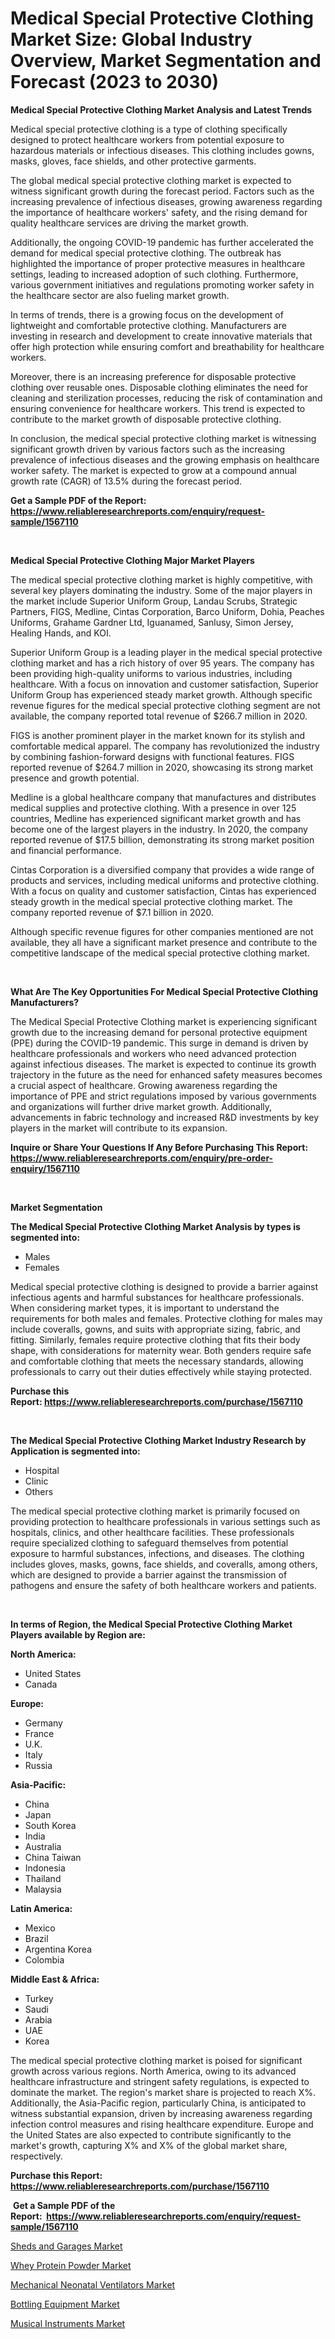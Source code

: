 <p><h1>Medical Special Protective Clothing Market Size: Global Industry Overview, Market Segmentation and Forecast (2023 to 2030)</h1></p><p><strong>Medical Special Protective Clothing Market Analysis and Latest Trends</strong></p>
<p><p>Medical special protective clothing is a type of clothing specifically designed to protect healthcare workers from potential exposure to hazardous materials or infectious diseases. This clothing includes gowns, masks, gloves, face shields, and other protective garments.</p><p>The global medical special protective clothing market is expected to witness significant growth during the forecast period. Factors such as the increasing prevalence of infectious diseases, growing awareness regarding the importance of healthcare workers' safety, and the rising demand for quality healthcare services are driving the market growth.</p><p>Additionally, the ongoing COVID-19 pandemic has further accelerated the demand for medical special protective clothing. The outbreak has highlighted the importance of proper protective measures in healthcare settings, leading to increased adoption of such clothing. Furthermore, various government initiatives and regulations promoting worker safety in the healthcare sector are also fueling market growth.</p><p>In terms of trends, there is a growing focus on the development of lightweight and comfortable protective clothing. Manufacturers are investing in research and development to create innovative materials that offer high protection while ensuring comfort and breathability for healthcare workers.</p><p>Moreover, there is an increasing preference for disposable protective clothing over reusable ones. Disposable clothing eliminates the need for cleaning and sterilization processes, reducing the risk of contamination and ensuring convenience for healthcare workers. This trend is expected to contribute to the market growth of disposable protective clothing.</p><p>In conclusion, the medical special protective clothing market is witnessing significant growth driven by various factors such as the increasing prevalence of infectious diseases and the growing emphasis on healthcare worker safety. The market is expected to grow at a compound annual growth rate (CAGR) of 13.5% during the forecast period.</p></p>
<p><strong>Get a Sample PDF of the Report:&nbsp; <a href="https://www.reliableresearchreports.com/enquiry/request-sample/1567110">https://www.reliableresearchreports.com/enquiry/request-sample/1567110</a></strong></p>
<p>&nbsp;</p>
<p><strong>Medical Special Protective Clothing Major Market Players</strong></p>
<p><p>The medical special protective clothing market is highly competitive, with several key players dominating the industry. Some of the major players in the market include Superior Uniform Group, Landau Scrubs, Strategic Partners, FIGS, Medline, Cintas Corporation, Barco Uniform, Dohia, Peaches Uniforms, Grahame Gardner Ltd, Iguanamed, Sanlusy, Simon Jersey, Healing Hands, and KOI. </p><p>Superior Uniform Group is a leading player in the medical special protective clothing market and has a rich history of over 95 years. The company has been providing high-quality uniforms to various industries, including healthcare. With a focus on innovation and customer satisfaction, Superior Uniform Group has experienced steady market growth. Although specific revenue figures for the medical special protective clothing segment are not available, the company reported total revenue of $266.7 million in 2020. </p><p>FIGS is another prominent player in the market known for its stylish and comfortable medical apparel. The company has revolutionized the industry by combining fashion-forward designs with functional features. FIGS reported revenue of $264.7 million in 2020, showcasing its strong market presence and growth potential.</p><p>Medline is a global healthcare company that manufactures and distributes medical supplies and protective clothing. With a presence in over 125 countries, Medline has experienced significant market growth and has become one of the largest players in the industry. In 2020, the company reported revenue of $17.5 billion, demonstrating its strong market position and financial performance.</p><p>Cintas Corporation is a diversified company that provides a wide range of products and services, including medical uniforms and protective clothing. With a focus on quality and customer satisfaction, Cintas has experienced steady growth in the medical special protective clothing market. The company reported revenue of $7.1 billion in 2020.</p><p>Although specific revenue figures for other companies mentioned are not available, they all have a significant market presence and contribute to the competitive landscape of the medical special protective clothing market.</p></p>
<p>&nbsp;</p>
<p><strong>What Are The Key Opportunities For Medical Special Protective Clothing Manufacturers?</strong></p>
<p><p>The Medical Special Protective Clothing market is experiencing significant growth due to the increasing demand for personal protective equipment (PPE) during the COVID-19 pandemic. This surge in demand is driven by healthcare professionals and workers who need advanced protection against infectious diseases. The market is expected to continue its growth trajectory in the future as the need for enhanced safety measures becomes a crucial aspect of healthcare. Growing awareness regarding the importance of PPE and strict regulations imposed by various governments and organizations will further drive market growth. Additionally, advancements in fabric technology and increased R&D investments by key players in the market will contribute to its expansion.</p></p>
<p><strong>Inquire or Share Your Questions If Any Before Purchasing This Report: <a href="https://www.reliableresearchreports.com/enquiry/pre-order-enquiry/1567110">https://www.reliableresearchreports.com/enquiry/pre-order-enquiry/1567110</a></strong></p>
<p>&nbsp;</p>
<p><strong>Market Segmentation</strong></p>
<p><strong>The Medical Special Protective Clothing Market Analysis by types is segmented into:</strong></p>
<p><ul><li>Males</li><li>Females</li></ul></p>
<p><p>Medical special protective clothing is designed to provide a barrier against infectious agents and harmful substances for healthcare professionals. When considering market types, it is important to understand the requirements for both males and females. Protective clothing for males may include coveralls, gowns, and suits with appropriate sizing, fabric, and fitting. Similarly, females require protective clothing that fits their body shape, with considerations for maternity wear. Both genders require safe and comfortable clothing that meets the necessary standards, allowing professionals to carry out their duties effectively while staying protected.</p></p>
<p><strong>Purchase this Report:&nbsp;<a href="https://www.reliableresearchreports.com/purchase/1567110">https://www.reliableresearchreports.com/purchase/1567110</a></strong></p>
<p>&nbsp;</p>
<p><strong>The Medical Special Protective Clothing Market Industry Research by Application is segmented into:</strong></p>
<p><ul><li>Hospital</li><li>Clinic</li><li>Others</li></ul></p>
<p><p>The medical special protective clothing market is primarily focused on providing protection to healthcare professionals in various settings such as hospitals, clinics, and other healthcare facilities. These professionals require specialized clothing to safeguard themselves from potential exposure to harmful substances, infections, and diseases. The clothing includes gloves, masks, gowns, face shields, and coveralls, among others, which are designed to provide a barrier against the transmission of pathogens and ensure the safety of both healthcare workers and patients.</p></p>
<p>&nbsp;</p>
<p><strong>In terms of Region, the Medical Special Protective Clothing Market Players available by Region are:</strong></p>
<p>
    <p> <strong> North America: </strong>
        <ul>
            <li>United States</li>
            <li>Canada</li>
        </ul>
        </p> 
    <p> <strong> Europe: </strong>
        <ul>
            <li>Germany</li>
            <li>France</li>
            <li>U.K.</li>
            <li>Italy</li>
            <li>Russia</li>
        </ul>
        </p> 
    <p> <strong> Asia-Pacific: </strong>
        <ul>
            <li>China</li>
            <li>Japan</li>
            <li>South Korea</li>
            <li>India</li>
            <li>Australia</li>
            <li>China Taiwan</li>
            <li>Indonesia</li>
            <li>Thailand</li>
            <li>Malaysia</li>
        </ul>
        </p> 
    <p> <strong> Latin America: </strong>
        <ul>
            <li>Mexico</li>
            <li>Brazil</li>
            <li>Argentina Korea</li>
            <li>Colombia</li>
        </ul>
        </p> 
    <p> <strong> Middle East & Africa: </strong>
        <ul>
            <li>Turkey</li>
            <li>Saudi</li>
            <li>Arabia</li>
            <li>UAE</li>
            <li>Korea</li>
        </ul>
    </p>
    </p>
<p><p>The medical special protective clothing market is poised for significant growth across various regions. North America, owing to its advanced healthcare infrastructure and stringent safety regulations, is expected to dominate the market. The region's market share is projected to reach X%. Additionally, the Asia-Pacific region, particularly China, is anticipated to witness substantial expansion, driven by increasing awareness regarding infection control measures and rising healthcare expenditure. Europe and the United States are also expected to contribute significantly to the market's growth, capturing X% and X% of the global market share, respectively.</p></p>
<p><strong>Purchase this Report: <a href="https://www.reliableresearchreports.com/purchase/1567110">https://www.reliableresearchreports.com/purchase/1567110</a></strong></p>
<p>&nbsp;<strong>Get a Sample PDF of the Report:&nbsp;&nbsp;<a href="https://www.reliableresearchreports.com/enquiry/request-sample/1567110">https://www.reliableresearchreports.com/enquiry/request-sample/1567110</a></strong></p>
<p><strong></strong></p>
<p><p><a href="https://www.linkedin.com/pulse/decoding-sheds-garages-market-deep-dive-latest-trends-r3qxf/">Sheds and Garages Market</a></p><p><a href="https://medium.com/@jasonmartin866/whey-protein-powder-market-size-growth-forecast-2023-2030-333950aee307">Whey Protein Powder Market</a></p><p><a href="https://github.com/Chiragrp22/Market-Research-Report-List-1/blob/main/mechanical-neonatal-ventilators-market.md">Mechanical Neonatal Ventilators Market</a></p><p><a href="https://www.linkedin.com/pulse/bottling-equipment-market-size-2023-2030-global-industrial-oe1mf/">Bottling Equipment Market</a></p><p><a href="https://medium.com/@melt.scale.beast/musical-instruments-market-size-growth-forecast-2023-2030-10e4aeefb65e">Musical Instruments Market</a></p></p>